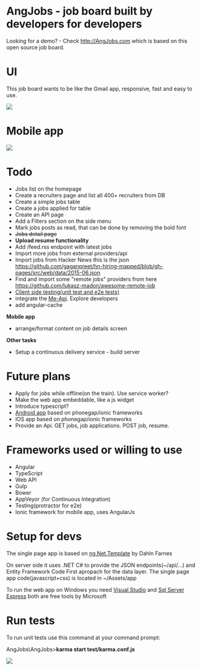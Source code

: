 AngJobs - job board built by developers for developers
=======

Looking for a demo? - Check http://AngJobs.com which is based on this open source job board.


UI
====

This job board wants to be like the Gmail app, responsive, fast and easy to use. 


![](https://angjobs.com/github-angjobs-printscreen.jpg)

Mobile app
==
![](https://angjobs.com/angjobs-mobile-app.jpg)

Todo
===
+  Jobs list on the homepage
+  Create a recruiters page and list all 400+ recruiters from DB
+  Create a simple jobs table
+  Create a jobs applied for table
+  Create an API page
+  Add a Filters section on the side menu
+  Mark jobs posts as read, that can be done by removing the bold font
+  ~~Jobs detail page~~
+  **Upload resume functionality**
+ Add  /feed.rss endpoint with latest jobs
+ Import more jobs from external providers/api
+ Import jobs from Hacker News this is the json https://github.com/gaganpreet/hn-hiring-mapped/blob/gh-pages/src/web/data/2015-06.json
+ Find and import some "remote jobs" providers from here https://github.com/lukasz-madon/awesome-remote-job
+ [Client side testing(unit test and e2e tests)](https://docs.angularjs.org/guide/unit-testing)
+ integrate the [Me-Api](https://github.com/danfang/me-api). Explore developers
+ add angular-cache 

**Mobile app**
+ arrange/format content on job details screen

**Other tasks**
+ Setup a continuous delivery service - build server

Future plans
==
+  Apply for jobs while offline(on the train). Use service worker?
+  Make the web app embeddable, like a js widget
+  Introduce typescript?
+  [Android app](https://play.google.com/store/apps/details?id=com.AngJobs.app) based on phonegap/ionic frameworks
+  IOS app based on phonegap/ionic frameworks
+  Provide an Api. GET jobs, job applications. POST job, resume.

Frameworks used or willing to use
==

- Angular
- TypeScript
- Web API
- Gulp
- Bower
- AppVeyor (for Continuous Integration)
- Testing(protractor for e2e)
- Ionic framework for mobile app, uses AngularJs

Setup for devs
==
The single page app is based on [ng.Net.Template](https://visualstudiogallery.msdn.microsoft.com/48d928e3-9b5c-4faf-b46f-d6baa7d9886c) by Dahln Farnes 

On server side it uses .NET C# to provide the JSON endpoints(~/api/...) and Entity Framework Code First apropach for the data layer.
The single page app code(javascript+css) is located in ~/Assets/app

To run the web app on Windows you need [Visual Studio]( https://www.visualstudio.com/en-us/products/visual-studio-community-vs.aspx)
and [Sql Server Express](https://www.microsoft.com/en-gb/server-cloud/products/sql-server-editions/sql-server-express.aspx) both are free tools by Microsoft 

Run tests
==
To run unit tests use this command at your command prompt:

AngJobs\AngJobs>**karma start test/karma.conf.js**

![](https://dl.dropboxusercontent.com/u/45940875/Angjobs/tests-karma-angjobs.jpg)
